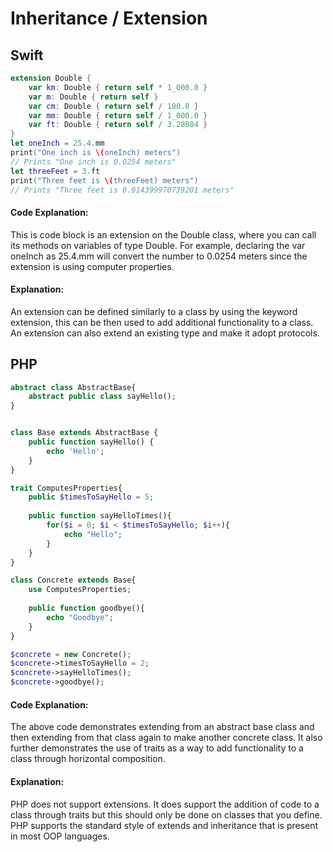 # Inheritance / Extension

## Swift
```swift
extension Double {
    var km: Double { return self * 1_000.0 }
    var m: Double { return self }
    var cm: Double { return self / 100.0 }
    var mm: Double { return self / 1_000.0 }
    var ft: Double { return self / 3.28084 }
}
let oneInch = 25.4.mm
print("One inch is \(oneInch) meters")
// Prints "One inch is 0.0254 meters"
let threeFeet = 3.ft
print("Three feet is \(threeFeet) meters")
// Prints "Three feet is 0.914399970739201 meters"
```
#### Code Explanation:
This is code block is an extension on the Double class, where you can call its methods on variables of type Double. For example, declaring the var oneInch as 25.4.mm will convert the number to 0.0254 meters since the extension is using computer properties.

#### Explanation:
An extension can be defined similarly to a class by using the keyword extension, this can be then used to add additional functionality to a class. An extension can also extend an existing type and make it adopt protocols.
## PHP
```php
abstract class AbstractBase{
    abstract public class sayHello();
}


class Base extends AbstractBase {
    public function sayHello() {
        echo 'Hello';
    }
}

trait ComputesProperties{
    public $timesToSayHello = 5;
    
    public function sayHelloTimes(){
        for($i = 0; $i < $timesToSayHello; $i++){
            echo "Hello";
        }
    }
}

class Concrete extends Base{
    use ComputesProperties;
    
    public function goodbye(){
        echo "Goodbye";
    }
}

$concrete = new Concrete();
$concrete->timesToSayHello = 2;
$concrete->sayHelloTimes();
$concrete->goodbye();
```
#### Code Explanation:
The above code demonstrates extending from an abstract base class and then
extending from that class again to make another concrete class. It also
further demonstrates the use of traits as a way to add functionality
to a class through horizontal composition.

#### Explanation:
PHP does not support extensions. 
It does support the addition of code to a class through traits but this 
should only be done on classes that you define. PHP supports the standard
style of extends and inheritance that is present in most OOP languages.
